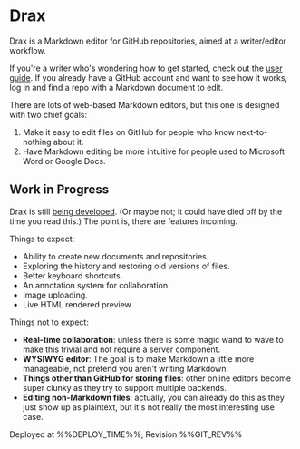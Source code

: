 # Drax

Drax is a Markdown editor for GitHub repositories, aimed at a writer/editor workflow. 

If you're a writer who's wondering how to get started, check out the [user guide](/#/pages/user_guide). If you already have a GitHub account and want to see how it works, log in and find a repo with a Markdown document to edit.

There are lots of web-based Markdown editors, but this one is designed with two chief goals: 
1. Make it easy to edit files on GitHub for people who know next-to-nothing about it. 
2. Have Markdown editing be more intuitive for people used to Microsoft Word or Google Docs. 


## Work in Progress
Drax is still [being developed](https://github.com/sjml/drax). (Or maybe not; it could have died off by the time you read this.) The point is, there are features incoming. 

Things to expect:
* Ability to create new documents and repositories. 
* Exploring the history and restoring old versions of files. 
* Better keyboard shortcuts. 
* An annotation system for collaboration. 
* Image uploading. 
* Live HTML rendered preview.

Things not to expect:
* **Real-time collaboration**: unless there is some magic wand to wave to make this trivial and not require a server component. 
* **WYSIWYG editor**: The goal is to make Markdown a little more manageable, not pretend you aren't writing Markdown. 
* **Things other than GitHub for storing files**: other online editors become super clunky as they try to support multiple backends. 
* **Editing non-Markdown files**: actually, you can already do this as they just show up as plaintext, but it's not really the most interesting use case. 


<div class="deployInfo">
  Deployed at %%DEPLOY_TIME%%, Revision %%GIT_REV%%
</div>
